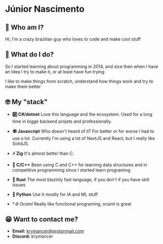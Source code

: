 # Júnior Nascimento

## 🤔 Who am I?

Hi, I'm a crazy brazilian guy who loves to code and make cool stuff

## 🧐 What do I do?

So I started learning about programming in 2014, and sice then when I have an Idea I try to make it, or at least have fun trying

I like to make things from scratch, understand how things work and try to make them better

## 🤓 My "stack"

- **#️⃣ C#/dotnet** Love this language and the ecosystem. Used for a long time in bigge backend projets and professionally.

- **🕸️ Javascript** Who doesn't heard of it? For better or for worse I had to use a lot. Currently I'm using a lot of NextJS and React, but I really like SolidJS.

- **⚡ Zig** It's almost better than C.
 
- **🤖 C/C++** Been using C and C++ for learning data structures and in competitive programming since I started learn programing

- **🦀 Rust** The most blazinly fast language, if you don't if you have skill issues

- **🐍 Python** Use it mostly for IA and ML stuff

- **⚙️ Ocaml* Really like functional programing, ocaml is great


## 😁 Want to contact me?

- **Email:** [krymancer@protonmail.com](mailto:krymancer@protonmail.com)
- **Discord:** krymancer
